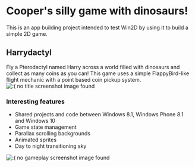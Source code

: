 # Cooper's silly game with dinosaurs!
This is an app building project intended to test Win2D by using it to build a simple 2D game.
## Harrydactyl
Fly a Pterodactyl named Harry across a world  filled with dinosaurs and collect as many coins as you can! This game uses a simple FlappyBird-like flight mechanic with a point based coin pickup system.
![:( no title screenshot image found](https://github.com/coopp/Harry/blob/master/screenshot1.png?raw=true)
### Interesting features
* Shared projects and code between Windows 8.1, Windows Phone 8.1 and Windows 10
* Game state management
* Parallax scrolling backgrounds
* Animated sprites
* Day to night transitioning sky

![:( no gameplay screenshot image found](https://github.com/coopp/Harry/blob/master/screenshot2.png?raw=true)
